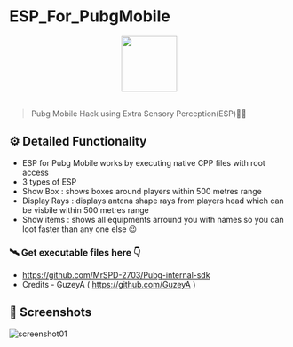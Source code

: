 # ESP_For_PubgMobile




<div align="center">
  <img width="100px" src="https://i.imgur.com/z1CgooH.jpg"/>
</div>
<br>

> Pubg Mobile Hack using Extra Sensory Perception(ESP)🐱‍💻


## ⚙️ Detailed Functionality
* ESP for Pubg Mobile works by executing native CPP files with root access 
* 3 types of ESP 
* Show Box : shows boxes around players within 500 metres range
* Display Rays : displays antena shape rays from players head which can be visbile within 500 metres range 
* Show items : shows all equipments arround you with names so you can loot faster than any one else 😉 

### 🛰️ Get executable files here 👇

* https://github.com/MrSPD-2703/Pubg-internal-sdk
* Credits - GuzeyA ( https://github.com/GuzeyA )






## 📸 Screenshots
![screenshot01](https://i.imgur.com/MtHanly.jpg)





